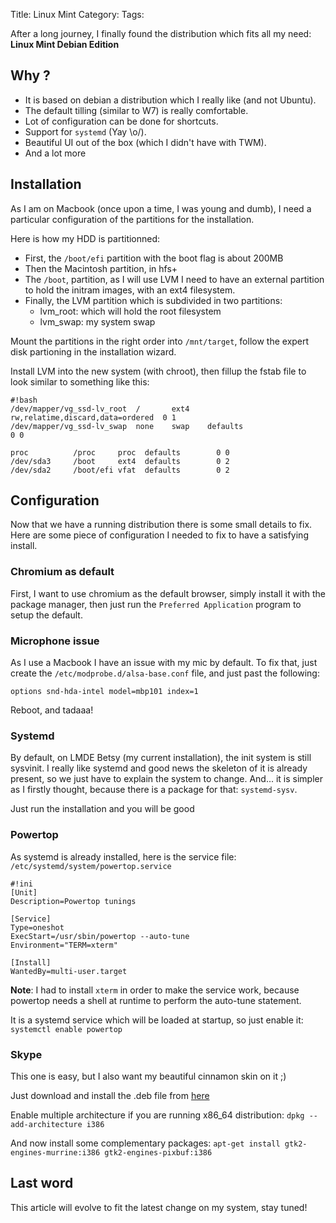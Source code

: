 Title: Linux Mint
Category:
Tags:

After a long journey, I finally found the distribution which fits
all my need: **Linux Mint Debian Edition**

## Why ?

* It is based on debian a distribution which I really like (and not Ubuntu).
* The default tilling (similar to W7) is really comfortable.
* Lot of configuration can be done for shortcuts.
* Support for `systemd` (Yay \o/).
* Beautiful UI out of the box (which I didn't have with TWM).
* And a lot more

## Installation


As I am on Macbook (once upon a time, I was young and dumb), I need a
particular configuration of the partitions for the installation.

Here is how my HDD is partitionned:

- First, the `/boot/efi` partition with the boot flag is about 200MB
- Then the Macintosh partition, in hfs+
- The `/boot`, partition, as I will use LVM I need to have an external
  partition to hold the initram images, with an ext4 filesystem.
- Finally, the LVM partition which is subdivided in two partitions:
    - lvm_root: which will hold the root filesystem
    - lvm_swap: my system swap

Mount the partitions in the right order into `/mnt/target`, follow the
expert disk partioning in the installation wizard.

Install LVM into the new system (with chroot), then fillup the fstab file
to look similar to something like this:

```
#!bash
/dev/mapper/vg_ssd-lv_root  /	    ext4	rw,relatime,discard,data=ordered  0 1
/dev/mapper/vg_ssd-lv_swap  none	swap	defaults                          0	0

proc          /proc	    proc  defaults        0	0
/dev/sda3     /boot	    ext4  defaults        0 2
/dev/sda2     /boot/efi vfat  defaults        0 2
```

## Configuration

Now that we have a running distribution there is some small details to fix.
Here are some piece of configuration I needed to fix to have a satisfying
install.

### Chromium as default

First, I want to use chromium as the default browser, simply install it with
the package manager, then just run the `Preferred Application` program to
setup the default.


### Microphone issue
As I use a Macbook I have an issue with my mic by default. To fix that, just
create the `/etc/modprobe.d/alsa-base.conf` file, and just past the following:

```
options snd-hda-intel model=mbp101 index=1
```

Reboot, and tadaaa!

### Systemd
By default, on LMDE Betsy (my current installation), the init system is
still sysvinit.
I really like systemd and good news the skeleton of it is already present,
so we just have to explain the system to change.
And... it is simpler as I firstly thought, because there is a package for
that: ``systemd-sysv``.

Just run the installation and you will be good

### Powertop
As systemd is already installed, here is the service file:
`/etc/systemd/system/powertop.service`

```
#!ini
[Unit]
Description=Powertop tunings

[Service]
Type=oneshot
ExecStart=/usr/sbin/powertop --auto-tune
Environment="TERM=xterm"

[Install]
WantedBy=multi-user.target
```

**Note**: I had to install `xterm` in order to make the service work, because
powertop needs a shell at runtime to perform the auto-tune statement.

It is a systemd service which will be loaded at startup, so just enable it:
`systemctl enable powertop`

### Skype
This one is easy, but I also want my beautiful cinnamon skin on it ;)

Just download and install the .deb file from
[here](http://www.skype.com/en/download-skype/skype-for-computer/)

Enable multiple architecture if you are running x86_64 distribution:
`dpkg --add-architecture i386`

And now install some complementary packages:
`apt-get install gtk2-engines-murrine:i386 gtk2-engines-pixbuf:i386`

## Last word

This article will evolve to fit the latest change on my system, stay tuned!

